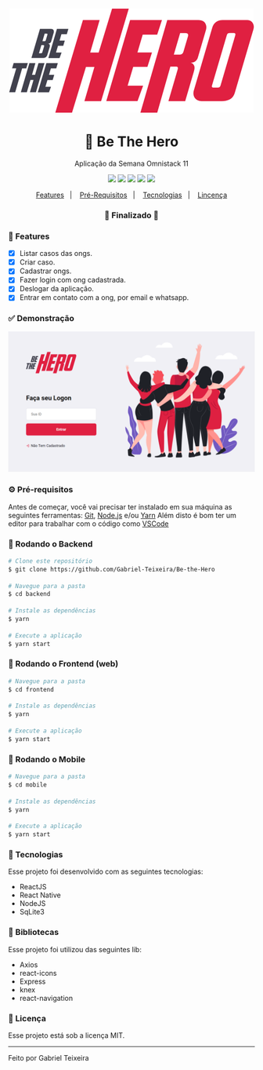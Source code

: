 <p align="center">
  <img src="https://github.com/Gabriel-Teixeira/Be-the-Hero/blob/master/frontend/src/assets/logo.svg" alt="logo" />
</p>

<h1 align="center">
    🚀 Be The Hero
</h1>

<p align="center">Aplicação da Semana Omnistack 11</p>

<p align="center">
  <img src="https://img.shields.io/static/v1?label=node&message=12.13.1&color=339933&logo=node.js" />
  <img src="https://img.shields.io/static/v1?label=react&message=16.9.0&color=61DAFB&logo=react" />
  <img src="https://img.shields.io/static/v1?label=react%20native&message=36.0.0&color=0088CC&logo=reactos" />
  <img src="https://img.shields.io/badge/last%20commit-september-important" />
  <img src="https://img.shields.io/badge/license-MIT-success"/>
</p>

<p align="center">
  <a href="#-features">Features</a>&nbsp;&nbsp;&nbsp;|&nbsp;&nbsp;&nbsp;
  <a href="#-pré-requisitos">Pré-Requisitos</a>&nbsp;&nbsp;&nbsp;|&nbsp;&nbsp;&nbsp;
  <a href="#-tecnologias">Tecnologias</a>&nbsp;&nbsp;&nbsp;|&nbsp;&nbsp;&nbsp;
  <a href="#-licença">Lincença</a>
</p>

<h3 align="center"> 
🚧  Finalizado  🚧
</h3>

### 📎 Features 

- [x] Listar casos das ongs.
- [x] Criar caso.
- [x] Cadastrar ongs.
- [x] Fazer login com ong cadastrada.
- [x] Deslogar da aplicação.
- [x] Entrar em contato com a ong, por email e whatsapp.

### ✅ Demonstração
<img src="https://github.com/Gabriel-Teixeira/Be-the-Hero/blob/master/frontend/src/assets/dashboard.PNG" />

### ⚙ Pré-requisitos

Antes de começar, você vai precisar ter instalado em sua máquina as seguintes ferramentas:
[Git](https://git-scm.com), [Node.js](https://nodejs.org/en/) e/ou [Yarn](https://https://yarnpkg.com/) 
Além disto é bom ter um editor para trabalhar com o código como [VSCode](https://code.visualstudio.com/)


### 📙 Rodando o Backend

```bash
# Clone este repositório
$ git clone https://github.com/Gabriel-Teixeira/Be-the-Hero

# Navegue para a pasta
$ cd backend

# Instale as dependências
$ yarn

# Execute a aplicação
$ yarn start
```

### 📗 Rodando o Frontend (web)

```bash
# Navegue para a pasta
$ cd frontend

# Instale as dependências
$ yarn

# Execute a aplicação
$ yarn start
```

### 📘 Rodando o Mobile

```bash
# Navegue para a pasta
$ cd mobile

# Instale as dependências
$ yarn

# Execute a aplicação
$ yarn start
```

### 🚀 Tecnologias

Esse projeto foi desenvolvido com as seguintes tecnologias:

- ReactJS
- React Native
- NodeJS
- SqLite3

### 📕 Bibliotecas

Esse projeto foi utilizou das seguintes lib:

- Axios
- react-icons
- Express
- knex
- react-navigation

### 📝 Licença

Esse projeto está sob a licença MIT.

<hr/>

Feito por Gabriel Teixeira


